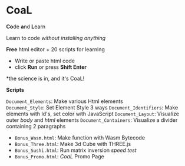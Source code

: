 # CoaL
**Co**de **a**nd **L**earn

Learn to code *without installing anything*

**Free** html editor + 20 scripts for learning

* Write or paste html code
* click **Run** or press **Shift Enter**

*the science is in, and it's CoaL! 

**Scripts**

`Document_Elements`:    Make various Html elements <br>
`Document_Style`:       Set Element Style 3 ways
`Document_Identifiers`: Make elements with Id's, set color with JavaScript
`Document_Layout`:      Visualize outer *body* and *html* elements
`Document_Containers`:  Visualize a divider containing 2 paragraphs

* `Bonus_Wasm.html`:   Make function with Wasm Bytecode
* `Bonus_Three.html`:  Make 3d Cube with THREE.js
* `Bonus_Sushi.html`:  Run matrix inversion *speed test*
* `Bonus_Promo.html`:  *CoaL* Promo Page
